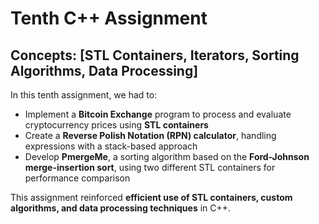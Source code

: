 # Tenth C++ Assignment  

## Concepts: [STL Containers, Iterators, Sorting Algorithms, Data Processing]  

In this tenth assignment, we had to:  
- Implement a **Bitcoin Exchange** program to process and evaluate cryptocurrency prices using **STL containers**  
- Create a **Reverse Polish Notation (RPN) calculator**, handling expressions with a stack-based approach  
- Develop **PmergeMe**, a sorting algorithm based on the **Ford-Johnson merge-insertion sort**, using two different STL containers for performance comparison  

This assignment reinforced **efficient use of STL containers, custom algorithms, and data processing techniques** in C++.
